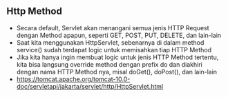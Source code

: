 ## Http Method
* Secara default, Servlet akan menangani semua jenis HTTP Request dengan Method apapun, seperti GET, POST, PUT, DELETE, dan lain-lain
* Saat kita menggunakan HttpServlet, sebenarnya di dalam method service() sudah terdapat logic untuk memisahkan tiap HTTP Method
* Jika kita hanya ingin membuat logic untuk jenis HTTP Method tertentu, kita bisa langsung override method dengan prefix do dan diakhiri dengan nama HTTP Method nya, misal doGet(), doPost(), dan lain-lain
* https://tomcat.apache.org/tomcat-10.0-doc/servletapi/jakarta/servlet/http/HttpServlet.html 
